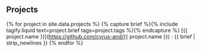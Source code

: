 <div class="section">

## Projects

{% for project in site.data.projects %}
{% capture brief %}{% include tagify.liquid text=project.brief tags=project.tags %}{% endcapture %}
[{{ project.name }}](https://github.com/cyrus-and/{{ project.name }})
: {{ brief | strip_newlines }}
{% endfor %}

</div>
